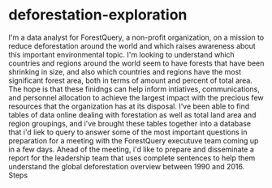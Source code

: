 # deforestation-exploration
I'm a data analyst for ForestQuery, a non-profit organization, on a mission to reduce deforestation around the world and which raises awareness about this important environmental topic.
I'm looking to understand which countries and regions around the world seem to have forests that have been shrinking in size, and also which countries and regions have the most significant forest area, both in terms of amount and percent of total area. The hope is that these finidngs can help inform intiatives, communications, and personnel allocation to achieve the largest impact with the precious few resources that the organization has at its disposal.
I've been able to find tables of data online dealing with forestation as well as total land area and region groupings, and i've brought these tables together into a database that i'd liek to  query to answer some of the most important questions in preparation for a meeting with the ForestQuery executuve team coming up in a few days. Ahead of the meeting, i'd like to prepare and disseminate a report for the leadership team that uses complete sentences to help them understand the global deforestation overview between 1990 and 2016.
Steps
